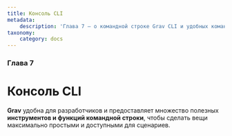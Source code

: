 ```yaml
---
title: Консоль CLI
metadata:
    description: 'Глава 7 — о командной строке Grav CLI и удобных командах.'
taxonomy:
    category: docs
---
```


### Глава 7

# Консоль CLI

**Grav** удобна для разработчиков и предоставляет множество полезных **инструментов и функций командной строки**, чтобы сделать вещи максимально простыми и доступными для сценариев.

